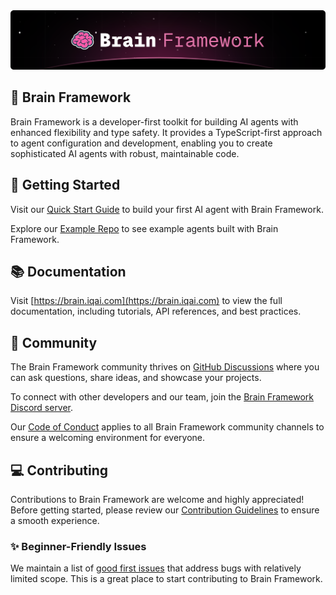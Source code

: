 <img src="./brain-framework-cover.png" />

## 🧠 Brain Framework

Brain Framework is a developer-first toolkit for building AI agents with enhanced flexibility and type safety. It provides a TypeScript-first approach to agent configuration and development, enabling you to create sophisticated AI agents with robust, maintainable code.

## 🚀 Getting Started

Visit our [Quick Start Guide](https://brain.iqai.com/quick-start) to build your first AI agent with Brain Framework.

Explore our [Example Repo](https://github.com/IQAIcom/brain-examples) to see example agents built with Brain Framework.

## 📚 Documentation

Visit [https://brain.iqai.com](https://brain.iqai.com) to view the full documentation, including tutorials, API references, and best practices.

## 👥 Community

The Brain Framework community thrives on [GitHub Discussions](https://github.com/IQAIcom/brain/discussions) where you can ask questions, share ideas, and showcase your projects.

To connect with other developers and our team, join the [Brain Framework Discord server](https://discord.gg/brainframework).

Our [Code of Conduct](https://github.com/IQAIcom/brain/blob/main/CODE_OF_CONDUCT.md) applies to all Brain Framework community channels to ensure a welcoming environment for everyone.

## 💻 Contributing

Contributions to Brain Framework are welcome and highly appreciated! Before getting started, please review our [Contribution Guidelines](https://github.com/IQAIcom/brain/blob/main/CONTRIBUTING.md) to ensure a smooth experience.

### ✨ Beginner-Friendly Issues

We maintain a list of [good first issues](https://github.com/IQAIcom/brain/issues?q=is%3Aissue+is%3Aopen+label%3A%22good+first+issue%22) that address bugs with relatively limited scope. This is a great place to start contributing to Brain Framework.